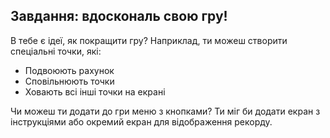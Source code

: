 ## Завдання: вдоскональ свою гру!

В тебе є ідеї, як покращити гру? Наприклад, ти можеш створити спеціальні точки, які:

+ Подвоюють рахунок
+ Сповільнюють точки
+ Ховають всі інші точки на екрані

Чи можеш ти додати до гри меню з кнопками? Ти міг би додати екран з інструкціями або окремий екран для відображення рекорду.